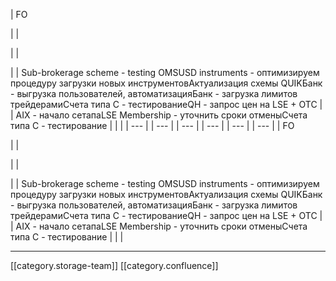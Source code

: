 





| FO

 | 
| 

 | 
|    

 | 
| Sub-brokerage scheme - testing OMSUSD instruments - оптимизируем процедуру загрузки новых инструментовАктуализация схемы QUIKБанк - выгрузка пользователей, автоматизацияБанк - загрузка лимитов трейдерамиСчета типа С - тестированиеQH - запрос цен на LSE + OTC | 
| AIX - начало сетапаLSE Membership - уточнить сроки отменыСчета типа С - тестирование | 
|  | 
|  --- | 
|  --- | 
|  --- | 
|  --- | 
|  --- | 
|  --- | 
| FO

 | 
| 

 | 
|    

 | 
| Sub-brokerage scheme - testing OMSUSD instruments - оптимизируем процедуру загрузки новых инструментовАктуализация схемы QUIKБанк - выгрузка пользователей, автоматизацияБанк - загрузка лимитов трейдерамиСчета типа С - тестированиеQH - запрос цен на LSE + OTC | 
| AIX - начало сетапаLSE Membership - уточнить сроки отменыСчета типа С - тестирование | 
|  | 







*****

[[category.storage-team]] 
[[category.confluence]] 
